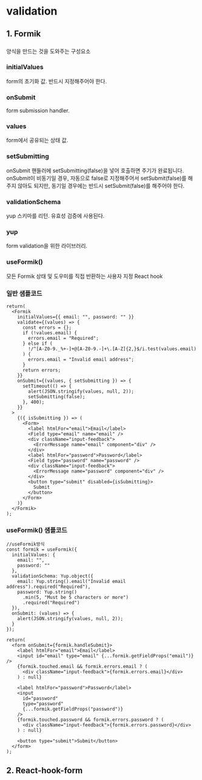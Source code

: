 # validation

## 1. Formik
### <Formik></Formik>
양식을 만드는 것을 도와주는 구성요소

### initialValues
form의 초기화 값. 반드시 지정해주어야 한다.

### onSubmit
form submission handler.

### values
form에서 공유되는 상태 값. 

### setSubmitting
onSubmit 핸들러에 setSubmitting(false)을 넣어 호출하면 주기가 완료됩니다.
onSubmit이 비동기일 경우, 자동으로 false로 지정해주어서 setSubmit(false)를 해주지 않아도 되지만, 동기일 경우에는 반드시 setSubmit(false)를 해주어야 한다.

### validationSchema
yup 스키마를 리턴. 유효성 검증에 사용된다.

### yup
form validation을 위한 라이브러리.

### useFormik()
모든 Formik 상태 및 도우미를 직접 반환하는 사용자 지정 React hook

### 일반 샘플코드
```
return(
  <Formik
    initialValues={{ email: "", password: "" }}
    validate={(values) => {
      const errors = {};
      if (!values.email) {
        errors.email = "Required";
      } else if (
        !/^[A-Z0-9._%+-]+@[A-Z0-9.-]+\.[A-Z]{2,}$/i.test(values.email)
      ) {
        errors.email = "Invalid email address";
      }
      return errors;
    }}
    onSubmit={(values, { setSubmitting }) => {
      setTimeout(() => {
        alert(JSON.stringify(values, null, 2));
        setSubmitting(false);
      }, 400);
    }}
  >
    {({ isSubmitting }) => (
      <Form>
        <label htmlFor="email">Email</label>
        <Field type="email" name="email" />
        <div className="input-feedback">
          <ErrorMessage name="email" component="div" />
        </div>
        <label htmlFor="password">Password</label>
        <Field type="password" name="password" />
        <div className="input-feedback">
          <ErrorMessage name="password" component="div" />
        </div>
        <button type="submit" disabled={isSubmitting}>
          Submit
        </button>
      </Form>
    )}
  </Formik>
);
```

### useFormik() 샘플코드
```
//useFormik방식
const formik = useFormik({
  initialValues: {
    email: "",
    password: ""
  },
  validationSchema: Yup.object({
    email: Yup.string().email("Invalid email address").required("Required"),
    password: Yup.string()
      .min(5, "Must be 5 characters or more")
      .required("Required")
  }),
  onSubmit: (values) => {
    alert(JSON.stringify(values, null, 2));
  }
});

return(
  <form onSubmit={formik.handleSubmit}>
    <label htmlFor="email">Email</label>
    <input id="email" type="email" {...formik.getFieldProps("email")} />
    {formik.touched.email && formik.errors.email ? (
      <div className="input-feedback">{formik.errors.email}</div>
    ) : null}

    <label htmlFor="password">Password</label>
    <input
      id="password"
      type="password"
      {...formik.getFieldProps("password")}
    />
    {formik.touched.password && formik.errors.password ? (
      <div className="input-feedback">{formik.errors.password}</div>
    ) : null}

    <button type="submit">Submit</button>
  </form>
);
```

## 2. React-hook-form
